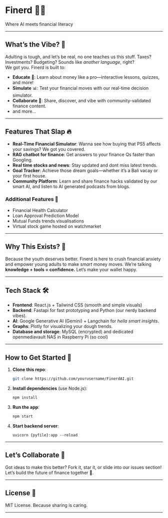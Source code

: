 # **Finerd 🧠💸**  
Where AI meets financial literacy 

---

## **What’s the Vibe? 🎯**  
Adulting is tough, and let’s be real, no one teaches us this stuff. Taxes? Investments? Budgeting? Sounds like *another language*, right?  
We got you. Finerd is built to:  
- **Educate** 📝: Learn about money like a pro—interactive lessons, quizzes, and more!  
- **Simulate** 📊: Test your financial moves with our real-time decision simulator.  
- **Collaborate** 🤝: Share, discover, and vibe with community-validated finance content.
- and more...

---

## **Features That Slap 🔥**  
- **Real-Time Financial Simulator**: Wanna see how buying that PS5 affects your savings? We got you covered.  
- **RAG chatbot for finance**: Get answers to your finance Qs faster than Googling.  
- **Real time stocks and news**: Stay updated and dont miss latest trends. 
- **Goal Tracker**: Achieve those dream goals—whether it’s a Bali vacay or your first house.  
- **Community Platform**: Learn and share finance hacks validated by our smart AI, and listen to AI generated podcasts from blogs.
### Additional Features 💸
- Financial Health Calculator
- Loan Approval Prediction Model
- Mutual Funds trends visualisations
- Virtual stock game hosted on watchmarket
  
---

## **Why This Exists? 🤔**  
Because the youth deserves better. Finerd is here to crush financial anxiety and empower young adults to make *smart* money moves. We’re talking **knowledge + tools = confidence.** Let’s make your wallet happy.  

---

## **Tech Stack 🛠️**  
- **Frontend**: React.js + Tailwind CSS (smooth and simple visuals)  
- **Backend**: Fastapi for fast prototyping and Python (our nerdy backend vibes).  
- **AI**: Google Generative AI (Gemini) + Langchain for *hella smart insights*.  
- **Graphs**: Plotly for visualizing your dough trends.
- **Database and storage**: MySQL (encrypted) and dedicated openmediavault NAS in Raspberry Pi (so cool)

---

## **How to Get Started 🚀**  
1. **Clone this repo**:  
   ```bash  
   git clone https://github.com/yourusername/FinerdAI.git   
   ```  
2. **Install dependencies** (use Node.js):  
   ```bash  
   npm install  
   ```  
3. **Run the app**:  
   ```bash  
   npm start  
   ```
4. **Start backend server**:
   ```
   uvicorn {pyfile}:app --reload
   ```

---

## **Let’s Collaborate 🤝**  
Got ideas to make this better? Fork it, star it, or slide into our issues section! Let’s build the future of finance together 💪.  

---

## **License 📜**  
MIT License. Because sharing is caring.  

---
